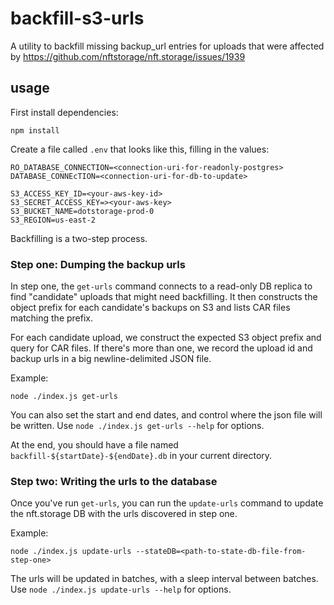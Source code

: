 # backfill-s3-urls

A utility to backfill missing backup_url entries for uploads that were affected by https://github.com/nftstorage/nft.storage/issues/1939

## usage

First install dependencies:

```
npm install
```

Create a file called `.env` that looks like this, filling in the values:

```
RO_DATABASE_CONNECTION=<connection-uri-for-readonly-postgres>
DATABASE_CONNEcTION=<connection-uri-for-db-to-update>

S3_ACCESS_KEY_ID=<your-aws-key-id>
S3_SECRET_ACCESS_KEY=><your-aws-key>
S3_BUCKET_NAME=dotstorage-prod-0
S3_REGION=us-east-2
```


Backfilling is a two-step process. 

### Step one: Dumping the backup urls

In step one, the `get-urls` command connects to a read-only DB replica to find "candidate" uploads that might need backfilling.
It then constructs the object prefix for each candidate's backups on S3 and lists CAR files matching the prefix.

For each candidate upload, we construct the expected S3 object prefix and query for CAR files. If there's more than one, we record the upload id and backup urls in a big newline-delimited JSON file.

Example:

```
node ./index.js get-urls
```

You can also set the start and end dates, and control where the json file will be written. Use `node ./index.js get-urls --help` for options.

At the end, you should have a file named `backfill-${startDate}-${endDate}.db` in your current directory.

### Step two: Writing the urls to the database

Once you've run `get-urls`, you can run the `update-urls` command to update the nft.storage DB with the urls discovered in step one.

Example:

```
node ./index.js update-urls --stateDB=<path-to-state-db-file-from-step-one>
```

The urls will be updated in batches, with a sleep interval between batches. Use `node ./index.js update-urls --help` for options.
